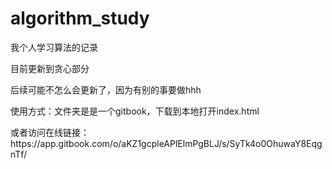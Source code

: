 # algorithm_study
<p>我个人学习算法的记录</p>
<p>目前更新到贪心部分</p>
<p>后续可能不怎么会更新了，因为有别的事要做hhh</p>
<p>使用方式：文件夹是是一个gitbook，下载到本地打开index.html</p>
<p>或者访问在线链接：https://app.gitbook.com/o/aKZ1gcpleAPlElmPgBLJ/s/SyTk4o0OhuwaY8EqgnTf/</p>
